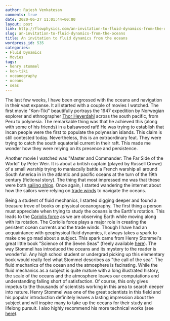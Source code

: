 ```yaml
---
author: Rajesh Venkatesan
comments: true
date: 2020-06-27 11:01:44+00:00
layout: post
link: http://flowphysics.com/an-invitation-to-fluid-dynamics-from-the-oceans/
slug: an-invitation-to-fluid-dynamics-from-the-oceans
title: An invitation to fluid dynamics from the oceans
wordpress_id: 535
categories:
- Fluid Dynamics
- Movies
tags:
- henry stommel
- kon-tiki
- oceanography
- oceans
- seas
---
```





The last few weeks, I have been engrossed with the oceans and navigation in their vast expanse. It all started with a couple of movies I watched. The first movie "Kon-Tiki" beautifully portrays the 1947 expedition by Norwegian explorer and ethnographer [Thor Heyerdahl](https://en.wikipedia.org/wiki/Thor_Heyerdahl) across the south pacific, from Peru to polynesia. The remarkable thing was that he achieved this (along with some of his friends) in a balsawood raft! He was trying to establish that Incan people were the first to populate the polynesian islands. This claim is still contested today. Nevertheless, this is an extraordinary feat. They were trying to catch the south equatorial current in their raft. This made me wonder how they were relying on its presence and persistence.

Another movie I watched was "Master and Commander: The Far Side of the World" by Peter Weir. It is about a british captain (played by Russell Crowe) of a small warship trying to maniacally battle a French warship all around South America in in the atlantic and pacific oceans at the turn of the 19th century (fictional story). The thing that most impressed me was that these were both [sailing ships](https://en.wikipedia.org/wiki/Sailing_ship).  Once again, I started wandering the internet about how the sailors were relying on [trade winds](https://en.wikipedia.org/wiki/Trade_winds) to navigate the oceans.

Being a student of fluid mechanics, I started digging deeper and found a treasure trove of books on physical oceanography. The first thing a person must appreciate when trying to study the oceans is the Earth's rotation. This leads to the [Coriolis force](https://en.wikipedia.org/wiki/Coriolis_force) as we are observing Earth while moving along with its rotation. The Coriolis force plays a major role in creating the peristent ocean currents and the trade winds. Though I have had an acquaintance with geophysical fluid dynamics, it always takes a spark to make one go mad about a subject. This spark came from Henry Stommel's great little book "Science of the Seven Seas" (freely available [here](https://archive.org/details/scienceofsevense00stom/page/n7/mode/2up)). The way Stommel has introduced the oceans and its mystery to the reader is wonderful.  Any high school student  or undergrad picking up this elementary book would really feel what Stommel describes as "the call of the sea". The fluid mechanics of the ocean and the atmosphere is facinating. While the fluid mechanics as a subject is quite mature with a long illustrated history, the scale of the oceans and the atmosphere leaves our computations and understanding falling short of satisfaction. Of course, this only gives impetus to the thousands of scientists working in this area to search deeper into nature. Henry Stommel was one of the great scientists in this field and his popular introduction definitely leaves a lasting impression about the subject and will inspire many to take up the oceans for their study and lifelong pursuit. I also highly recommend his more technical works (see [here](https://en.wikipedia.org/wiki/Henry_Stommel#Bibliography)).
